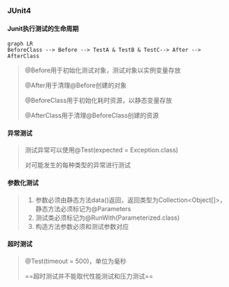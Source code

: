 ### JUnit4

#### Junit执行测试的生命周期

```mermaid
graph LR
BeforeClass --> Before --> TestA & TestB & TestC--> After --> AfterClass
```

> @Before用于初始化测试对象，测试对象以实例变量存放
>
> @After用于清理@Before创建的对象
>
> @BeforeClass用于初始化耗时资源，以静态变量存放
>
> @AfterClass用于清理@BeforeClass创建的资源

#### 异常测试

> 测试异常可以使用@Test(expected = Exception.class)
>
> 对可能发生的每种类型的异常进行测试

#### 参数化测试

> 1. 参数必须由静态方法data()返回，返回类型为Collection<Object[]>，静态方法必须标记为@Parameters
> 2. 测试类必须标记为@RunWith(Parameterized.class)
> 3. 构造方法参数必须和测试参数对应

#### 超时测试

> @Test(timeout = 500)，单位为毫秒
>
> ==超时测试并不能取代性能测试和压力测试==